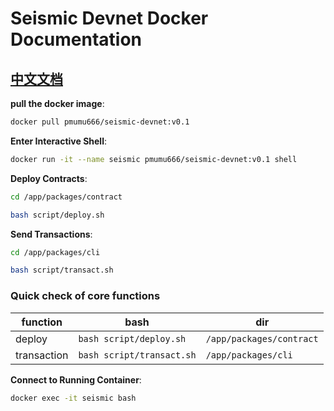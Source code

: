 # Seismic Devnet Docker Documentation
## [中文文档](https://github.com/mumup/seismic-devnet/blob/main/README-CN.md)

**pull the docker image**:
```bash
docker pull pmumu666/seismic-devnet:v0.1
```

**Enter Interactive Shell**:
```bash
docker run -it --name seismic pmumu666/seismic-devnet:v0.1 shell
```

**Deploy Contracts**:
```bash
cd /app/packages/contract
```
```bash
bash script/deploy.sh
```

**Send Transactions**:
```bash
cd /app/packages/cli
```
```bash
bash script/transact.sh
```

### Quick check of core functions

| function               | bash                          | dir               |
|--------------------|-------------------------------|------------------------|
| deploy                | `bash script/deploy.sh`       | `/app/packages/contract` |
| transaction           | `bash script/transact.sh`     | `/app/packages/cli`      |

**Connect to Running Container**:
```bash
docker exec -it seismic bash
```